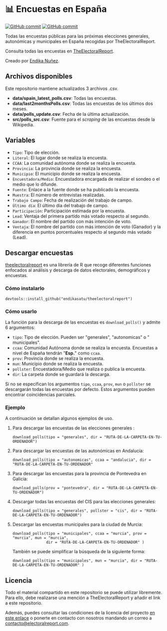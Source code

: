 # 📊 Encuestas en España

[![GitHub commit](https://img.shields.io/github/license/endikasatu/encuestas_esp)](https://github.com/endikasatu/catalunya-2021-model/blob/main/LICENSE) [![GitHub commit](https://img.shields.io/github/last-commit/endikasatu/encuestas_esp)](https://github.com/endikasatu/catalunya-2021-model/blob/main/LICENSE) 

Todas las encuestas públicas para las próximas elecciones generales, autonómicas y municipales en España recogidas por TheElectoralReport.

Consulta todas las encuestas en [TheElectoralReport](https://electoralreport.com/encuestas/).

Creado por [Endika Nuñez](twitter.com/endikasatu).

## Archivos disponibles

Este repositorio mantiene actualizados 3 archivos .csv.

- **data/spain_latest_polls.csv**: Todas las encuestas.
- **data/last2monthsPolls.csv**: Todas las encuestas de los últimos dos meses.
- **data/polls_update.csv**: Fecha de la última actualización.
- **src/polls_src.csv**: Fuente para el *scraping* de las encuestas desde la Wikipedia.

## Variables

- `Tipo`: Tipo de elección.
- `Literal`: El lugar donde se realiza la encuesta.
- `CCAA`: La comunidad autónoma donde se realiza la encuesta.
- `Provincia`: La provincia donde se realiza la encuesta.
- `Municipio`: El municipio donde se realiza la encuesta.
- `Encuestadora/Medio`: Encuestadora encargada de realizar el sondeo o el medio que lo difunde.
- `Fuente`: Enlace a la fuente donde se ha publicado la encuesta.
- `Muestra`: El número de entrevistas realizadas.
- `Trabajo Campo`: Fecha de realización del trabajo de campo.
- `Último día`: El último día del trabajo de campo.
- `Participación`: Participación estimada por la encuesta.
- `Lead`: Ventaja del primera partido más votado respecto al segundo.
- `Ganador`: El nombre del partido con más intención de voto.
- `Ventaja`: El nombre del partido con más intención de voto (Ganador) y la diferencia en puntos porcentuales respecto al segundo más votado (Lead).

## Descargar encuestas

[theelectoralreport](https://github.com/endikasatu/theelectoralreport) es una librería de R que recoge diferentes funciones enfocados al análisis y descarga de datos electorales, demográficos y encuestas.

### Cómo instalarlo

```
devtools::install_github("endikasatu/theelectoralreport")
```

### Cómo usarlo

La función para la descarga de las encuestas es `download_polls()` y admite 6 argumentos:

- `tipo`: Tipo de elección. Pueden ser "generales", "autonomicas" o " municipales".
- `ccaa`: Comunidad Autónoma donde se realiza la encuesta. Encuestas a nivel de España tendrán "**Esp.**" como `ccaa`.
- `prov`: Provincia donde se realiza la encuesta.
- `mun`: Municipio donde se realiza la encuesta.
- `pollster`: Encuestadora/Medio que realiza o publica la encuesta.
- `dir`: La carpeta donde se guardará la descarga.

Si no se especifican los argumentos `tipo`, `ccaa`, `prov`, `mun` o `pollster` se descargarán todas las encuestas por defecto. Estos argumentos pueden encontrar coincidencias parciales.

### Ejemplo

A continuación se detallan algunos ejemplos de uso. 

1. Para descargar las encuestas de las elecciones generales :

   ```
   download_polls(tipo = "generales", dir = "RUTA-DE-LA-CARPETA-EN-TU-ORDENADOR")
   ```

2. Para descargar las encuestas de las autonómicas en Andalucía:

   ```
   download_polls(tipo = "autonomicas", ccaa = "andalucia", dir = "RUTA-DE-LA-CARPETA-EN-TU-ORDENADOR"
   ```

3. Para descargar las encuestas para la provincia de Pontevedra en Galicia: 

   ```
   download_polls(prov = "pontevedra", dir = "RUTA-DE-LA-CARPETA-EN-TU-ORDENADOR")
   ```

4. Descargar todas las encuestas del CIS para las elecciones generales:

   ```
   download_polls(tipo = "generales", pollster = "cis", dir = "RUTA-DE-LA-CARPETA-EN-TU-ORDENADOR")
   ```

5. Descargar las encuestas municipales para la ciudad de Murcia:

   ```
   download_polls(tipo = "municipales", ccaa = "murcia", prov = "murcia", mun = "murcia",
                  dir = "RUTA-DE-LA-CARPETA-EN-TU-ORDENADOR" )
   ```

   También se puede simplificar la búsqueda de la siguiente forma:

   ```
   download_polls(tipo = "municipales", mun = "murcia", dir = "RUTA-DE-LA-CARPETA-EN-TU-ORDENADOR" )
   ```

## Licencia

Todo el material compartido en este repositorio se puede utilizar libremente. Para ello, debe realizarse una mención a TheElectoralReport y añadir el link a este repositorio.

Además, puedes consultar las condiciones de la licencia del proyecto [en este enlace](https://github.com/endikasatu/encuestas_esp/blob/main/LICENSE) o ponerte en contacto con nosotros mandando un correo a [contacto@electoralreport.com](mailto:contacto@electoralreport.com).

